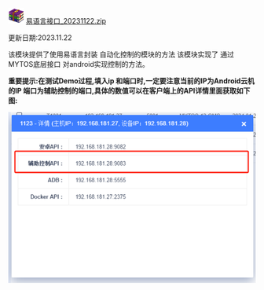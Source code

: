 ![img](/img/zskp/yyy2.gif) [易语言接口_20231122.zip](http://bbs.moyunteng.com/forum.php?mod=attachment&aid=MjMzfDg3ZTY2MTY5fDE3MzQ1MTE0Njd8MHw1Ng%3D%3D) 

 更新日期:2023.11.22 

该模块提供了使用易语言封装 自动化控制的模块的方法 该模块实现了 通过MYTOS底层接口 对android实现控制的方法。

**重要提示:在测试Demo过程,填入ip 和端口时,一定要注意当前的IP为Android云机的IP 端口为辅助控制的端口,具体的数值可以在客户端上的API详情里面获取如下图:**

 ![img](/img/zskp/yyy.png)